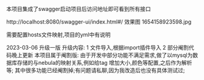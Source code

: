 本项目集成了swagger启动项目后访问地址即可看到所有接口 

http://localhost:8080/swagger-ui/index.html#/
效果图 1654158923598.jpg

需要配置hosts文件映射,项目的yml中有说明


2023-03-06 升级一版
升级内容: 
    1 文件导入,根据import插件导入
    2 部分阉割代码晚上更新
本项目属于阉割版: 由于开发中部分功能不满足需求,做了以mysql为数据库存储的与nebula的映射关系,例如给tag 增加大小,颜色等配置,之后作为解析等;
                其中很多功能已经阉割掉;有问题请私聊,因为我改造后也没有具体测试过;






